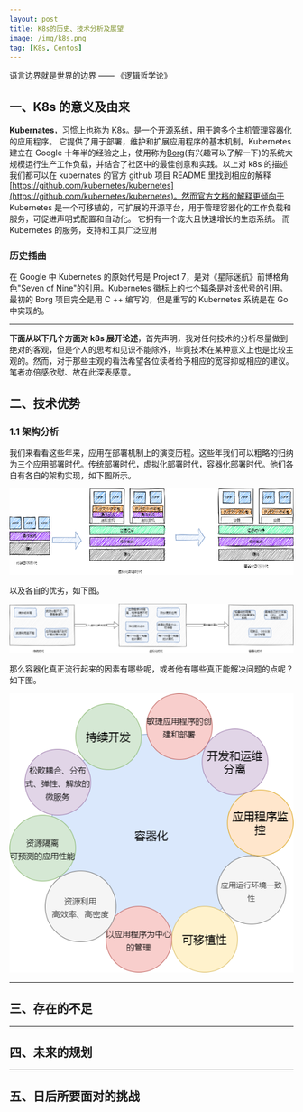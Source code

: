 ```yaml
---
layout: post
title: K8s的历史、技术分析及展望
image: /img/k8s.png
tag: [K8s, Centos]
---
```


语言边界就是世界的边界
—— 《逻辑哲学论》

## 一、K8s 的意义及由来

**Kubernates**，习惯上也称为 K8s。是一个开源系统，用于跨多个主机管理容器化的应用程序。 它提供了用于部署，维护和扩展应用程序的基本机制。Kubernetes 建立在 Google 十年半的经验之上，使用称为[Borg](https://research.google/pubs/pub43438/)(有兴趣可以了解一下)的系统大规模运行生产工作负载，并结合了社区中的最佳创意和实践。以上对 k8s 的描述我们都可以在 kubernates 的官方 github 项目 README 里找到相应的解释[https://github.com/kubernetes/kubernetes](https://github.com/kubernetes/kubernetes)。然而官方文档的解释更倾向于 Kubernetes 是一个可移植的，可扩展的开源平台，用于管理容器化的工作负载和服务，可促进声明式配置和自动化。 它拥有一个庞大且快速增长的生态系统。 而 Kubernetes 的服务，支持和工具广泛应用

### 历史插曲

在 Google 中 Kubernetes 的原始代号是 Project 7，是对《星际迷航》前博格角色["Seven of Nine"](https://en.wikipedia.org/wiki/Seven_of_Nine)的引用。Kubernetes 徽标上的七个辐条是对该代号的引用。 最初的 Borg 项目完全是用 C ++ 编写的，但是重写的 Kubernetes 系统是在 Go 中实现的。

---

**下面从以下几个方面对 k8s 展开论述**，首先声明，我对任何技术的分析尽量做到绝对的客观，但是个人的思考和见识不能除外，毕竟技术在某种意义上也是比较主观的。然而，对于那些主观的看法希望各位读者给予相应的宽容抑或相应的建议。笔者亦倍感欣慰、故在此深表感意。

## 二、技术优势

### 1.1 架构分析

我们来看看这些年来，应用在部署机制上的演变历程。这些年我们可以粗略的归纳为三个应用部署时代。传统部署时代，虚拟化部署时代，容器化部署时代。他们各自有各自的架构实现，如下图所示。

![应用部署发展历程](/img/deploy.png)

以及各自的优劣，如下图。

![应用部署各时代优劣](/img/deployAD.png)

那么容器化真正流行起来的因素有哪些呢，或者他有哪些真正能解决问题的点呢？如下图。

![应用部署各时代优劣](/img/containers.png)

---

## 三、存在的不足

---

## 四、未来的规划

---

## 五、日后所要面对的挑战
